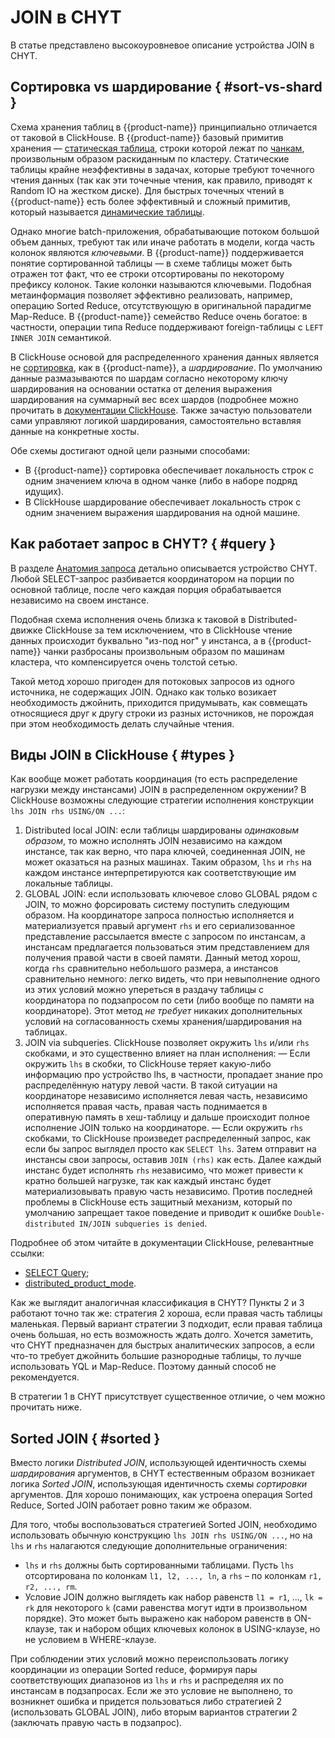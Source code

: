 # JOIN в CHYT

В статье представлено высокоуровневое описание устройства JOIN в CHYT.

## Сортировка vs шардирование { #sort-vs-shard }

 Схема хранения таблиц в {{product-name}} принципиально отличается от таковой в ClickHouse. В {{product-name}} базовый примитив хранения — [статическая таблица](../../../../../user-guide/storage/static-tables.md), строки которой лежат по [чанкам](../../../../../user-guide/storage/chunks.md), произвольным образом раскиданным по кластеру. Статические таблицы крайне неэффективны в задачах, которые требуют точечного чтения данных (так как эти точечные чтения, как правило, приводят к Random IO на жестком диске). Для быстрых точечных чтений в {{product-name}} есть более эффективный и сложный примитив, который называется [динамические таблицы](../../../../user-guide/dynamic-tables/overview.md).

Однако многие batch-приложения, обрабатывающие потоком большой объем данных, требуют так или иначе работать в модели, когда часть колонок являются *ключевыми*. В {{product-name}} поддерживается понятие сортированной таблицы — в схеме таблицы может быть отражен тот факт, что ее строки отсортированы по некоторому префиксу колонок. Такие колонки называются ключевыми. Подобная метаинформация позволяет эффективно реализовать, например, операцию Sorted Reduce, отсутствующую в оригинальной парадигме Map-Reduce. В {{product-name}} семейство Reduce очень богатое: в частности, операции типа Reduce поддерживают foreign-таблицы с `LEFT INNER JOIN` семантикой.

В ClickHouse основой для распределенного хранения данных является не [сортировка](../../../../user-guide/dynamic-tables/sorted-dynamic-tables.md), как в {{product-name}}, а *шардирование*. По умолчанию данные размазываются по шардам согласно некоторому ключу шардирования на основании остатка от деления выражения шардирования на суммарный вес всех шардов (подробнее можно прочитать в [документации ClickHouse](https://clickhouse.yandex/docs/en/operations/table_engines/distributed/). Также зачастую пользователи сами управляют логикой шардирования, самостоятельно вставляя данные на конкретные хосты.

Обе схемы достигают одной цели разными способами:
- В {{product-name}} сортировка обеспечивает локальность строк с одним значением ключа в одном чанке (либо в наборе подряд идущих).
- В ClickHouse шардирование обеспечивает локальность строк с одним значением выражения шардирования на одной машине.

## Как работает запрос в CHYT? { #query }

В разделе [Анатомия запроса](../../../../../user-guide/data-processing/chyt/queries/anatomy.md) детально описывается устройство CHYT. Любой SELECT-запрос разбивается координатором на порции по основной таблице, после чего каждая порция обрабатывается независимо на своем инстансе.

Подобная схема исполнения очень близка к таковой в Distributed-движке ClickHouse за тем исключением, что в ClickHouse чтение данных происходит буквально "из-под ног" у инстанса, а в {{product-name}} чанки разбросаны произвольным образом по машинам кластера, что компенсируется очень толстой сетью.

Такой метод хорошо пригоден для потоковых запросов из одного источника, не содержащих JOIN. Однако как только возикает необходимость джойнить, приходится придумывать, как совмещать относящиеся друг к другу строки из разных источников, не порождая при этом необходимость делать случайные чтения.

## Виды JOIN в ClickHouse { #types }

Как вообще может работать координация (то есть распределение нагрузки между инстансами) JOIN в распределенном окружении? В ClickHouse возможны следующие стратегии исполнения конструкции `lhs JOIN rhs USING/ON ...`:

1. Distributed local JOIN: если таблицы шардированы *одинаковым образом*, то можно исполнять JOIN независимо на каждом инстансе, так как верно, что пара ключей, соединенная JOIN, не может оказаться на разных машинах. Таким образом, `lhs` и `rhs` на каждом инстансе интерпретируются как соответствующие им локальные таблицы.
2. GLOBAL JOIN: если использовать ключевое слово GLOBAL рядом с JOIN, то можно форсировать систему поступить следующим образом. На координаторе запроса полностью исполняется и материализуется правый аргумент `rhs` и его сериализованное представление рассылается вместе с запросом по инстансам, а инстансам предлагается пользоваться этим представлением для получения правой части в своей памяти. Данный метод хорош, когда `rhs` сравнительно небольшого размера, а инстансов сравнительно немного: легко видеть, что при невыполнение одного из этих условий можно упереться в раздачу таблицы с координатора по подзапросом по сети (либо вообще по памяти на координаторе). Этот метод *не требует* никаких дополнительных условий на согласованность схемы хранения/шардирования на таблицах.
3. JOIN via subqueries. ClickHouse позволяет окружить `lhs` и/или `rhs` скобками, и это существенно влияет на план исполнения:
  — Если окружить `lhs` в скобки, то ClickHouse теряет какую-либо информацию про устройство lhs, в частности, пропадает знание про распределённую натуру левой части. В такой ситуации на координаторе независимо исполняется левая часть, независимо исполняется правая часть, правая часть поднимается в оперативную память в хеш-таблицу и дальше происходит полное исполнение JOIN только на координаторе.
  — Если окружить `rhs` скобками, то ClickHouse произведет распределенный запрос, как если бы запрос выглядел просто как `SELECT lhs`. Затем отправит на инстансы свои запросы, оставив `JOIN (rhs)` как есть. Далее каждый инстанс будет исполнять `rhs` независимо, что может привести к кратно большей нагрузке, так как каждый инстанс будет материализовывать правую часть независимо. Против последней проблемы в ClickHouse есть защитный механизм, который по умолчанию запрещает такое поведение и приводит к ошибке `Double-distributed IN/JOIN subqueries is denied`.

Подробнее об этом читайте в документации ClickHouse, релевантные ссылки:
- [SELECT Query](https://clickhouse.com/docs/en/sql-reference/statements/select/);
- [distributed_product_mode](https://clickhouse.com/docs/en/operations/settings/settings/#distributed-product-mode).

Как же выглядит аналогичная классификация в CHYT? Пункты 2 и 3 работают точно так же: стратегия 2 хороша, если правая часть таблицы маленькая. Первый вариант стратегии 3 подходит, если правая таблица очень большая, но есть возможность ждать долго. Хочется заметить, что CHYT предназначен для быстрых аналитических запросов, а если что-то требует джойнить большие разнородные таблицы, то лучше использовать YQL и Map-Reduce. Поэтому данный способ не рекомендуется.

В стратегии 1 в CHYT присутствует существенное отличие, о чем можно прочитать ниже.

## Sorted JOIN { #sorted }

Вместо логики *Distributed JOIN*, использующей идентичность схемы *шардирования* аргументов, в CHYT естественным образом возникает логика *Sorted JOIN*, использующая идентичность схемы *сортировки* аргументов. Для хорошо понимающих, как устроена операция Sorted Reduce, Sorted JOIN работает ровно таким же образом.

Для того, чтобы воспользоваться стратегией Sorted JOIN, необходимо использовать обычную конструкцию `lhs JOIN rhs USING/ON ...`, но на `lhs` и `rhs` налагаются следующие дополнительные ограничения:
- `lhs` и `rhs` должны быть сортированными таблицами. Пусть `lhs` отсортирована по колонкам `l1, l2, ..., ln`, а `rhs` – по колонкам `r1, r2, ..., rm`.
- Условие JOIN должно выглядеть как набор равенств `l1 = r1`, ...,  `lk = rk` для некоторого `k` (сами равенства могут идти в произвольном порядке). Это может быть выражено как набором равенств в ON-клаузе, так и набором общих ключевых колонок в USING-клаузе, но не условием в WHERE-клаузе.

При соблюдении этих условий можно переиспользовать логику координации из операции Sorted reduce, формируя пары соответствующих диапазонов из `lhs` и `rhs` и распределяя их по инстансам в подзапросах. Если же это условие не выполнено, то возникнет ошибка и придется пользоваться либо стратегией 2 (использовать GLOBAL JOIN), либо вторым вариантов стратегии 2 (заключать правую часть в подзапрос).
